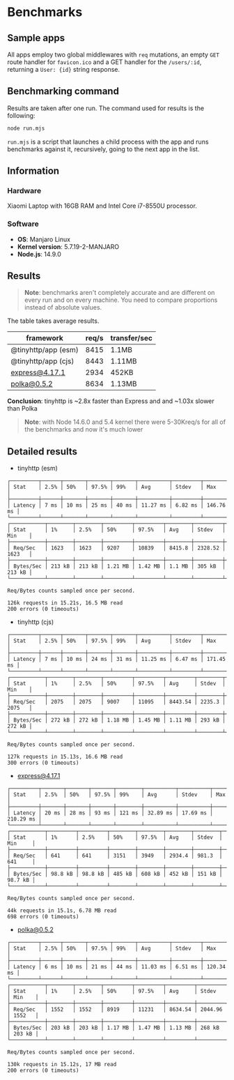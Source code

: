 # Benchmarks

## Sample apps

All apps employ two global middlewares with `req` mutations, an empty `GET` route handler for `favicon.ico` and a GET handler for the `/users/:id`, returning a `User: {id}` string response.

## Benchmarking command

Results are taken after one run. The command used for results is the following:

```sh
node run.mjs
```

`run.mjs` is a script that launches a child process with the app and runs benchmarks against it, recursively, going to the next app in the list.

## Information

### Hardware

Xiaomi Laptop with 16GB RAM and Intel Core i7-8550U processor.

### Software

- **OS**: Manjaro Linux
- **Kernel version**: 5.7.19-2-MANJARO
- **Node.js**: 14.9.0

## Results

> **Note**: benchmarks aren't completely accurate and are different on every run and on every machine. You need to compare proportions instead of absolute values.

The table takes average results.

| framework           | req/s | transfer/sec |
| ------------------- | ----- | ------------ |
| @tinyhttp/app (esm) | 8415  | 1.1MB        |
| @tinyhttp/app (cjs) | 8443  | 1.11MB       |
| express@4.17.1      | 2934  | 452KB        |
| polka@0.5.2         | 8634  | 1.13MB       |

**Conclusion**: tinyhttp is ~2.8x faster than Express and and ~1.03x slower than Polka

> **Note**: with Node 14.6.0 and 5.4 kernel there were 5-30Kreq/s for all of the benchmarks and now it's much lower

## Detailed results

- tinyhttp (esm)

```
┌─────────┬──────┬───────┬───────┬───────┬──────────┬─────────┬───────────┐
│ Stat    │ 2.5% │ 50%   │ 97.5% │ 99%   │ Avg      │ Stdev   │ Max       │
├─────────┼──────┼───────┼───────┼───────┼──────────┼─────────┼───────────┤
│ Latency │ 7 ms │ 10 ms │ 25 ms │ 40 ms │ 11.27 ms │ 6.82 ms │ 146.76 ms │
└─────────┴──────┴───────┴───────┴───────┴──────────┴─────────┴───────────┘
┌───────────┬────────┬────────┬─────────┬─────────┬────────┬─────────┬────────┐
│ Stat      │ 1%     │ 2.5%   │ 50%     │ 97.5%   │ Avg    │ Stdev   │ Min    │
├───────────┼────────┼────────┼─────────┼─────────┼────────┼─────────┼────────┤
│ Req/Sec   │ 1623   │ 1623   │ 9207    │ 10839   │ 8415.8 │ 2328.52 │ 1623   │
├───────────┼────────┼────────┼─────────┼─────────┼────────┼─────────┼────────┤
│ Bytes/Sec │ 213 kB │ 213 kB │ 1.21 MB │ 1.42 MB │ 1.1 MB │ 305 kB  │ 213 kB │
└───────────┴────────┴────────┴─────────┴─────────┴────────┴─────────┴────────┘

Req/Bytes counts sampled once per second.

126k requests in 15.21s, 16.5 MB read
200 errors (0 timeouts)
```

- tinyhttp (cjs)

```
┌─────────┬──────┬───────┬───────┬───────┬──────────┬─────────┬───────────┐
│ Stat    │ 2.5% │ 50%   │ 97.5% │ 99%   │ Avg      │ Stdev   │ Max       │
├─────────┼──────┼───────┼───────┼───────┼──────────┼─────────┼───────────┤
│ Latency │ 7 ms │ 10 ms │ 24 ms │ 31 ms │ 11.25 ms │ 6.47 ms │ 171.45 ms │
└─────────┴──────┴───────┴───────┴───────┴──────────┴─────────┴───────────┘
┌───────────┬────────┬────────┬─────────┬─────────┬─────────┬────────┬────────┐
│ Stat      │ 1%     │ 2.5%   │ 50%     │ 97.5%   │ Avg     │ Stdev  │ Min    │
├───────────┼────────┼────────┼─────────┼─────────┼─────────┼────────┼────────┤
│ Req/Sec   │ 2075   │ 2075   │ 9007    │ 11095   │ 8443.54 │ 2235.3 │ 2075   │
├───────────┼────────┼────────┼─────────┼─────────┼─────────┼────────┼────────┤
│ Bytes/Sec │ 272 kB │ 272 kB │ 1.18 MB │ 1.45 MB │ 1.11 MB │ 293 kB │ 272 kB │
└───────────┴────────┴────────┴─────────┴─────────┴─────────┴────────┴────────┘

Req/Bytes counts sampled once per second.

127k requests in 15.13s, 16.6 MB read
300 errors (0 timeouts)
```

- express@4.17.1

```
┌─────────┬───────┬───────┬───────┬────────┬──────────┬──────────┬───────────┐
│ Stat    │ 2.5%  │ 50%   │ 97.5% │ 99%    │ Avg      │ Stdev    │ Max       │
├─────────┼───────┼───────┼───────┼────────┼──────────┼──────────┼───────────┤
│ Latency │ 20 ms │ 28 ms │ 93 ms │ 121 ms │ 32.89 ms │ 17.69 ms │ 210.29 ms │
└─────────┴───────┴───────┴───────┴────────┴──────────┴──────────┴───────────┘
┌───────────┬─────────┬─────────┬────────┬────────┬────────┬────────┬─────────┐
│ Stat      │ 1%      │ 2.5%    │ 50%    │ 97.5%  │ Avg    │ Stdev  │ Min     │
├───────────┼─────────┼─────────┼────────┼────────┼────────┼────────┼─────────┤
│ Req/Sec   │ 641     │ 641     │ 3151   │ 3949   │ 2934.4 │ 981.3  │ 641     │
├───────────┼─────────┼─────────┼────────┼────────┼────────┼────────┼─────────┤
│ Bytes/Sec │ 98.8 kB │ 98.8 kB │ 485 kB │ 608 kB │ 452 kB │ 151 kB │ 98.7 kB │
└───────────┴─────────┴─────────┴────────┴────────┴────────┴────────┴─────────┘

Req/Bytes counts sampled once per second.

44k requests in 15.1s, 6.78 MB read
698 errors (0 timeouts)
```

- polka@0.5.2

```
┌─────────┬──────┬───────┬───────┬───────┬──────────┬─────────┬───────────┐
│ Stat    │ 2.5% │ 50%   │ 97.5% │ 99%   │ Avg      │ Stdev   │ Max       │
├─────────┼──────┼───────┼───────┼───────┼──────────┼─────────┼───────────┤
│ Latency │ 6 ms │ 10 ms │ 21 ms │ 44 ms │ 11.03 ms │ 6.51 ms │ 120.34 ms │
└─────────┴──────┴───────┴───────┴───────┴──────────┴─────────┴───────────┘
┌───────────┬────────┬────────┬─────────┬─────────┬─────────┬─────────┬────────┐
│ Stat      │ 1%     │ 2.5%   │ 50%     │ 97.5%   │ Avg     │ Stdev   │ Min    │
├───────────┼────────┼────────┼─────────┼─────────┼─────────┼─────────┼────────┤
│ Req/Sec   │ 1552   │ 1552   │ 8919    │ 11231   │ 8634.54 │ 2044.96 │ 1552   │
├───────────┼────────┼────────┼─────────┼─────────┼─────────┼─────────┼────────┤
│ Bytes/Sec │ 203 kB │ 203 kB │ 1.17 MB │ 1.47 MB │ 1.13 MB │ 268 kB  │ 203 kB │
└───────────┴────────┴────────┴─────────┴─────────┴─────────┴─────────┴────────┘

Req/Bytes counts sampled once per second.

130k requests in 15.12s, 17 MB read
200 errors (0 timeouts)
```
